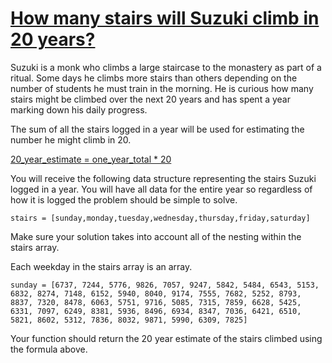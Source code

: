 # [How many stairs will Suzuki climb in 20 years?](https://www.codewars.com/kata/how-many-stairs-will-suzuki-climb-in-20-years "https://www.codewars.com/kata/56fc55cd1f5a93d68a001d4e")

Suzuki is a monk who climbs a large staircase to the monastery as part of a ritual. Some days he climbs more stairs than others depending on the number of students he must train in the morning. He is curious how many stairs might be climbed over the next 20 years and has spent a year marking down his daily progress. 

The sum of all the stairs logged in a year will be used for estimating the number he might climb in 20. 

<u>20_year_estimate = one_year_total * 20</u>

You will receive the following data structure representing the stairs Suzuki logged in a year. You will have all data for the entire year so regardless of how it is logged the problem should be simple to solve.
```
stairs = [sunday,monday,tuesday,wednesday,thursday,friday,saturday]
```
Make sure your solution takes into account all of the nesting within the stairs array.

Each weekday in the stairs array is an array.

```
sunday = [6737, 7244, 5776, 9826, 7057, 9247, 5842, 5484, 6543, 5153, 6832, 8274, 7148, 6152, 5940, 8040, 9174, 7555, 7682, 5252, 8793, 8837, 7320, 8478, 6063, 5751, 9716, 5085, 7315, 7859, 6628, 5425, 6331, 7097, 6249, 8381, 5936, 8496, 6934, 8347, 7036, 6421, 6510, 5821, 8602, 5312, 7836, 8032, 9871, 5990, 6309, 7825]
```
Your function should return the 20 year estimate of the stairs climbed using the formula above. 